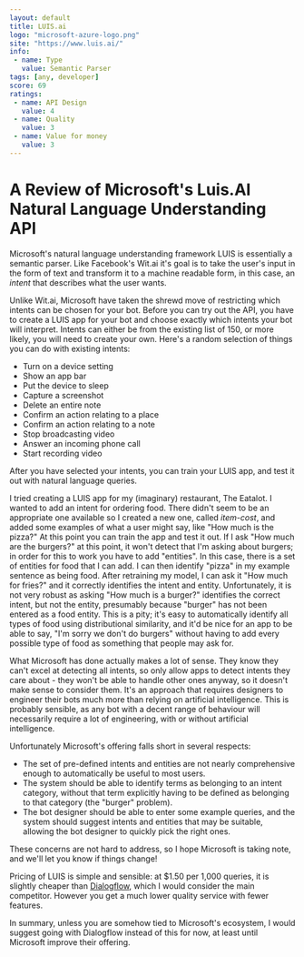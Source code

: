 ```yaml
---
layout: default
title: LUIS.ai
logo: "microsoft-azure-logo.png"
site: "https://www.luis.ai/"
info:
 - name: Type
   value: Semantic Parser
tags: [any, developer]
score: 69
ratings:
 - name: API Design
   value: 4
 - name: Quality
   value: 3
 - name: Value for money
   value: 3
---
```


A Review of Microsoft's Luis.AI Natural Language Understanding API
==================================================================

Microsoft's natural language understanding framework LUIS is
essentially a semantic parser. Like Facebook's Wit.ai it's goal is to
take the user's input in the form of text and transform it to a
machine readable form, in this case, an _intent_ that describes what
the user wants.

Unlike Wit.ai, Microsoft have taken the shrewd move of restricting
which intents can be chosen for your bot. Before you can try out the
API, you have to create a LUIS app for your bot and choose exactly
which intents your bot will interpret. Intents can either be from the
existing list of 150, or more likely, you will need to create your
own. Here's a random selection of things you can do with existing
intents:

 - Turn on a device setting
 - Show an app bar
 - Put the device to sleep
 - Capture a screenshot
 - Delete an entire note
 - Confirm an action relating to a place
 - Confirm an action relating to a note
 - Stop broadcasting video
 - Answer an incoming phone call
 - Start recording video

After you have selected your intents, you can train your LUIS app, and
test it out with natural language queries.

I tried creating a LUIS app for my (imaginary) restaurant, The
Eatalot. I wanted  to add an intent for ordering food. There didn't
seem to be an appropriate one available so I created a new one, called
_item-cost_, and added some examples of what a user might say, like
"How much is the pizza?" At this point you can train the app and test
it out. If I ask "How much are the burgers?" at this point, it won't
detect that I'm asking about burgers; in order for this to work you
have to add "entities". In this case, there is a set of entities for
food that I can add. I can then identify "pizza" in my example
sentence as being food. After retraining my model, I can ask it "How
much for fries?" and it correctly identifies the intent and
entity. Unfortunately, it is not very robust as asking "How much is a
burger?" identifies the correct intent, but not the entity, presumably
because "burger" has not been entered as a food entity. This is a
pity; it's easy to automatically identify all types of food using
distributional similarity, and it'd be nice for an app to be able to
say, "I'm sorry we don't do burgers" without having to add every
possible type of food as something that people may ask for.

What Microsoft has done actually makes a lot of sense. They know they
can't excel at detecting all intents, so only allow apps to detect
intents they care about - they won't be able to handle other ones
anyway, so it doesn't make sense to consider them. It's an approach
that requires designers to engineer their bots much more than relying
on artificial intelligence. This is probably sensible, as any bot with
a decent range of behaviour will necessarily require a lot of
engineering, with or without artificial intelligence.

Unfortunately Microsoft's offering falls short in several respects:

 - The set of pre-defined intents and entities are not nearly
   comprehensive enough to automatically be useful to most users.
 - The system should be able to identify terms as belonging to an
   intent category, without that term explicitly having to be defined
   as belonging to that category (the "burger" problem).
 - The bot designer should be able to enter some example queries, and
   the system should suggest intents and entities that may be
   suitable, allowing the bot designer to quickly pick the right
   ones.

These concerns are not hard to address, so I hope Microsoft is taking
note, and we'll let you know if things change!

Pricing of LUIS is simple and sensible: at $1.50 per 1,000 queries, it
is slightly cheaper than
[Dialogflow](/reviews/non-technical/01-dialogflow.html), which I would
consider the main competitor. However you get a much lower quality
service with fewer features.

In summary, unless you are somehow tied to Microsoft's ecosystem, I
would suggest going with Dialogflow instead of this for now, at least
until Microsoft improve their offering.
